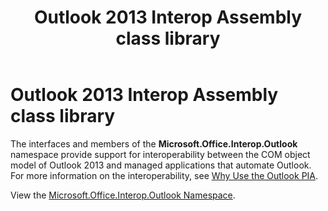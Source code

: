 ﻿---
title: Outlook 2013 Interop Assembly class library
TOCTitle: '@NoTitle'
ms:assetid: 4ef6f0b1-acfa-47a9-a0d2-20d68740d468
ms:mtpsurl: https://msdn.microsoft.com/en-us/library/Dn320433(v=office.15)
ms:contentKeyID: 55113874
ms.date: 09/02/2015
mtps_version: v=office.15
---

# Outlook 2013 Interop Assembly class library

The interfaces and members of the **Microsoft.Office.Interop.Outlook** namespace provide support for interoperability between the COM object model of Outlook 2013 and managed applications that automate Outlook. For more information on the interoperability, see [Why Use the Outlook PIA](why-use-the-outlook-pia.md).

View the 
[Microsoft.Office.Interop.Outlook Namespace](https://docs.microsoft.com/dotnet/api/microsoft.office.interop.outlook?view=outlook-pia).

